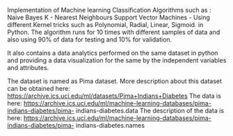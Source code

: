 Implementation of Machine learning Classification Algorithms such as :
  Naive Bayes
  K - Nearest Neighbours
  Support Vector Machines - Using different Kernel tricks such as Polynomial, Radial, Linear, Sigmoid.
in Python. The algorithm runs for 10 times with different samples of data and also using 90% of data for testing and 10% for validation.

It also contains a data analytics performed on the same dataset in python and providing a data visualization for the same by the independent variables and attributes.

The dataset is named as Pima dataset. More description about this dataset can be obtained here:
https://archive.ics.uci.edu/ml/datasets/Pima+Indians+Diabetes
The data is here:
https://archive.ics.uci.edu/ml/machine-learning-databases/pima-indians-diabetes/pima- indians-diabetes.data
The description of the data is here:
https://archive.ics.uci.edu/ml/machine-learning-databases/pima-indians-diabetes/pima- indians-diabetes.names
